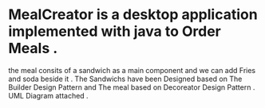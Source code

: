 # MealCreator is a desktop application implemented with java to Order Meals .
the meal consits of a sandwich as a main component and we can add Fries and soda beside it .
The Sandwichs have been Designed based on The Builder Design Pattern and The meal based on Decoreator Design Pattern .
UML Diagram attached .
